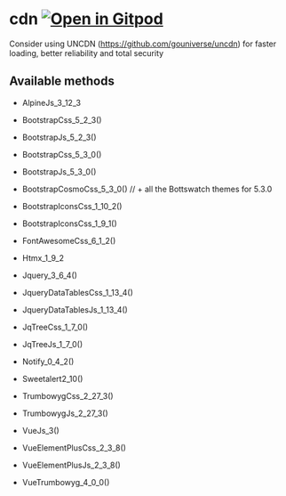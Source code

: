 # cdn <a href="https://gitpod.io/#https://github.com/gouniverse/cdn" style="float:right:"><img src="https://gitpod.io/button/open-in-gitpod.svg" alt="Open in Gitpod" loading="lazy"></a>

Consider using UNCDN (https://github.com/gouniverse/uncdn) for faster loading, better reliability and total security 

## Available methods

- AlpineJs_3_12_3

- BootstrapCss_5_2_3()
- BootstrapJs_5_2_3()

- BootstrapCss_5_3_0()
- BootstrapJs_5_3_0()
- BootstrapCosmoCss_5_3_0() // + all the Bottswatch themes for 5.3.0

- BootstrapIconsCss_1_10_2()
- BootstrapIconsCss_1_9_1()

- FontAwesomeCss_6_1_2()

- Htmx_1_9_2

- Jquery_3_6_4()

- JqueryDataTablesCss_1_13_4()
- JqueryDataTablesJs_1_13_4()

- JqTreeCss_1_7_0()
- JqTreeJs_1_7_0()

- Notify_0_4_2()

- Sweetalert2_10()

- TrumbowygCss_2_27_3()
- TrumbowygJs_2_27_3()

- VueJs_3()
- VueElementPlusCss_2_3_8()
- VueElementPlusJs_2_3_8()
- VueTrumbowyg_4_0_0()